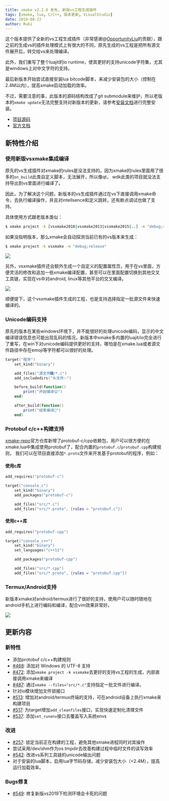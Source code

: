 ```yaml
---
title: xmake v2.2.8 发布, 新版vs工程生成插件
tags: [xmake, lua, C/C++, 版本更新, VisualStudio]
date: 2019-08-22
author: Ruki
---
```


这个版本提供了全新的vs工程生成插件（非常感谢@[OpportunityLiu](https://github.com/OpportunityLiu)的贡献），跟之前的生成vs的插件处理模式上有很大的不同，原先生成的vs工程是把所有源文件展开后，转交给vs来处理编译。

此外，我们重写了整个luajit的io runtime，使其更好的支持unicode字符集，尤其是windows上对中文字符的支持。

最后新版本开始尝试直接安装lua bitcode脚本，来减少安装包的大小（控制在2.4M以内），提高xmake启动加载的效率。

不过，需要注意的事，此版本的源码结构改成了git submodule来维护，所以老版本的`xmake update`无法完整支持对新版本的更新，请参考[安装文档](/zh/guide/installation)进行完整安装。

* [项目源码](https://github.com/xmake-io/xmake)
* [官方文档](https://xmake.io/zh/)

## 新特性介绍

### 使用新版vsxmake集成编译

原先的vs生成插件对xmake的rules是没法支持的。因为xmake的rules里面用了很多的`on_build`此类自定义脚本，无法展开，所以像qt， wdk此类的项目就没法支持导出到vs里面进行编译了。

因此，为了解决这个问题，新版本的vs生成插件通过在vs下直接调用xmake命令，去执行编译操作，并且对intellsence和定义跳转，还有断点调试也做了支持。

具体使用方式跟老版本类似：

```bash
$ xmake project -k [vsxmake2010|vsxmake2013|vsxmake2015|..] -m "debug;release"
```

如果没指明版本，那么xmake会自动探测当前已有的vs版本来生成：

```bash
$ xmake project -k vsxmake -m "debug;release"
```

![](/assets/img/manual/qt_vs.png)









另外，vsxmake插件还会额外生成一个自定义的配置属性页，用于在vs里面，方便灵活的修改和追加一些xmake编译配置，甚至可以在里面配置切换到其他交叉工具链，实现在vs中对android, linux等其他平台的交叉编译。

![](/assets/img/manual/property_page_vsxmake.png)

顺便提下，这个vsxmake插件生成的工程，也是支持选择指定一批源文件来快速编译的。

### Unicode编码支持

原先的版本在某些windows环境下，并不能很好的处理unicode编码，显示的中文编译错误信息也可能出现乱码的情况，新版本中xmake多内置的luajit/io完全进行了重写，在win下对unicode编码提供更好的支持，哪怕是在xmake.lua或者源文件路径中存在emoji等字符都可以很好的处理。

```lua
target("程序")
    set_kind("binary")

    add_files("源文件🎆/*.c")
    add_includedirs("头文件✨")

    before_build(function()
        print("开始编译😊")
    end)

    after_build(function()
        print("结束编译🎉")
    end)
```

### Protobuf c/c++构建支持

[xmake-repo](https://github.com/xmake-io/xmake-repo)官方仓库新增了protobuf-c/cpp依赖包，用户可以很方便的在xmake.lua中集成使用protobuf了，配合内置的`protobuf.c`/`protobuf.cpp`构建规则，
我们可以在项目直接添加`*.proto`文件来开发基于protobuf的程序，例如：

#### 使用c库

```lua
add_requires("protobuf-c")

target("console_c")
    set_kind("binary")
    add_packages("protobuf-c")

    add_files("src/*.c")
    add_files("src/*.proto", {rules = "protobuf.c"})
```

#### 使用c++库

```lua
add_requires("protobuf-cpp")

target("console_c++")
    set_kind("binary")
    set_languages("c++11")

    add_packages("protobuf-cpp")

    add_files("src/*.cpp")
    add_files("src/*.proto", {rules = "protobuf.cpp"})
```

### Termux/Android支持

新版本xmake对android/termux进行了很好的支持，使用户可以随时随地在android手机上进行编码和编译，配合vim效果非常好。

![](https://user-images.githubusercontent.com/151335/62007118-5fa1a180-b17c-11e9-821c-9a6d8d00a23b.jpeg)

## 更新内容

### 新特性

* 添加protobuf c/c++构建规则
* [#468](https://github.com/xmake-io/xmake/pull/468): 添加对 Windows 的 UTF-8 支持
* [#472](https://github.com/xmake-io/xmake/pull/472): 添加`xmake project -k vsxmake`去更好的支持vs工程的生成，内部直接调用xmake来编译
* [#487](https://github.com/xmake-io/xmake/issues/487): 通过`xmake --files="src/*.c"`支持指定一批文件进行编译。
* 针对io模块增加文件锁接口
* [#513](https://github.com/xmake-io/xmake/issues/513): 增加对android/termux终端的支持，可在android设备上执行xmake来构建项目
* [#517](https://github.com/xmake-io/xmake/issues/517): 为target增加`add_cleanfiles`接口，实现快速定制化清理文件
* [#537](https://github.com/xmake-io/xmake/pull/537): 添加`set_runenv`接口去覆盖写入系统envs

### 改进

* [#257](https://github.com/xmake-io/xmake/issues/257): 锁定当前正在构建的工程，避免其他xmake进程同时对其操作
* 尝试采用/dev/shm作为os.tmpdir去改善构建过程中临时文件的读写效率
* [#542](https://github.com/xmake-io/xmake/pull/542): 改进vs系列工具链的unicode输出问题
* 对于安装的lua脚本，启用lua字节码存储，减少安装包大小（<2.4M），提高运行加载效率。

### Bugs修复

* [#549](https://github.com/xmake-io/xmake/issues/549): 修复新版vs2019下检测环境会卡死的问题
